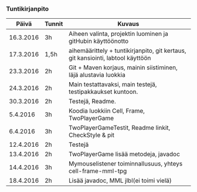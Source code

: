 ### Tuntikirjanpito
Päivä | Tunnit | Kuvaus
--------------- | ----- | ------
16.3.2016 | 3h | Aiheen valinta, projektin luominen ja gitHubin käyttöönotto
17.3.2016 | 1,5h | aihemäärittely + tuntikirjanpito, git kertaus, git kansiointi, labtool käyttöön
23.3.2016 | 2h | Git + Maven korjaus, mainin siistiminen, läjä alustavia luokkia
24.3.2016 | 2h | Main testattavaksi, main testejä, testipakkaukset kuntoon.
30.3.2016 | 2h | Testejä, Readme.
5.4.2016  | 3h | Koodia luokkiin Cell, Frame, TwoPlayerGame
6.4.2016  | 3h | TwoPlayerGameTestit, Readme linkit, CheckStyle & pit
12.4.2016 | 2h | Testejä
13.4.2016 | 2h | TwoPlayerGame lisää metodeja, javadoc
14.4.2016 | 3h | Mymouselistener toiminnallusuus, yhteys cell-frame-mml-tpg
18.4.2016 | 2h | Lisää javadoc, MML jlbl(ei toimi vielä)
